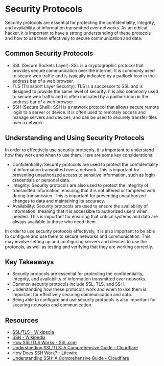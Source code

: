 # Security Protocols

Security protocols are essential for protecting the confidentiality, integrity, and availability of information transmitted over networks. As an ethical hacker, it is important to have a strong understanding of these protocols and how to use them effectively to secure communication and data.

## Common Security Protocols

- SSL (Secure Sockets Layer): SSL is a cryptographic protocol that provides secure communication over the internet. It is commonly used to secure web traffic and is typically indicated by a padlock icon in the address bar of a web browser.
- TLS (Transport Layer Security): TLS is a successor to SSL and is designed to provide the same level of security. It is also commonly used to secure web traffic and is often indicated by a padlock icon in the address bar of a web browser.
- SSH (Secure Shell): SSH is a network protocol that allows secure remote login to a server or device. It is often used to remotely access and manage servers and devices, and can be used to securely transfer files over a network.

## Understanding and Using Security Protocols

In order to effectively use security protocols, it is important to understand how they work and when to use them. Here are some key considerations:

- Confidentiality: Security protocols are used to protect the confidentiality of information transmitted over a network. This is important for preventing unauthorized access to sensitive information, such as login credentials or personal data.
- Integrity: Security protocols are also used to protect the integrity of transmitted information, ensuring that it is not altered or tampered with during transmission. This is important for preventing unauthorized changes to data and maintaining its accuracy.
- Availability: Security protocols are used to ensure the availability of information, meaning that it is accessible to authorized users when needed. This is important for ensuring that critical systems and data are always available to those who need them.

In order to use security protocols effectively, it is also important to be able to configure and use them to secure networks and communication. This may involve setting up and configuring servers and devices to use the protocols, as well as testing and verifying that they are working correctly.

## Key Takeaways

- Security protocols are essential for protecting the confidentiality, integrity, and availability of information transmitted over networks.
- Common security protocols include SSL, TLS, and SSH.
- Understanding how these protocols work and when to use them is important for effectively securing communication and data.
- Being able to configure and use security protocols is also important for securing networks and communication.

## Resources

- [SSL/TLS - Wikipedia](https://en.wikipedia.org/wiki/Transport_Layer_Security)
- [SSH - Wikipedia](https://en.wikipedia.org/wiki/Secure_Shell)
- [How SSL/TLS Works - SSL.com](https://www.ssl.com/how-ssl-tls-works/)
- [Understanding SSL/TLS: A Comprehensive Guide - Cloudflare](https://www.cloudflare.com/learning/ssl/what-is-ssl-tls/)
- [How Does SSH Work? - Lifewire](https://www.lifewire.com/how-does-ssh-work-4169283)
- [Understanding SSH: A Comprehensive Guide - Cloudflare](https://www.cloudflare.com/learning/ssh/what-is-ssh/)

